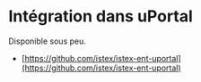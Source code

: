 # Intégration dans uPortal

Disponible sous peu.

* [https://github.com/istex/istex-ent-uportal](https://github.com/istex/istex-ent-uportal)

